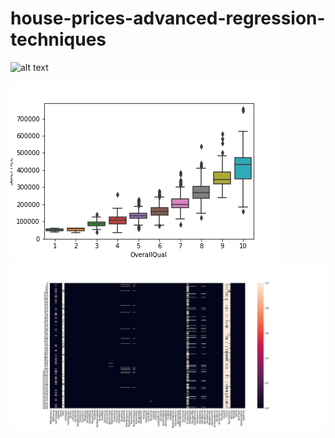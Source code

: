 # house-prices-advanced-regression-techniques
![alt text](https://www.kaggle.com/negi009/1-house-prices-advanced-regression-techniques)


![alt text](https://github.com/adityaknegi/house-prices-advanced-regression-techniques/blob/master/house_prediction/SalePricevsOverallQual.png)
![alt text](https://github.com/adityaknegi/house-prices-advanced-regression-techniques/blob/master/house_prediction/Missing_value.png)
